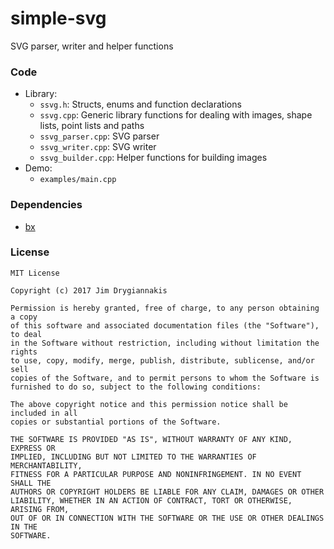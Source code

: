 # simple-svg
SVG parser, writer and helper functions

### Code

* Library:
	- `ssvg.h`: Structs, enums and function declarations
	- `ssvg.cpp`: Generic library functions for dealing with images, shape lists, point lists and paths
	- `ssvg_parser.cpp`: SVG parser
	- `ssvg_writer.cpp`: SVG writer
	- `ssvg_builder.cpp`: Helper functions for building images
* Demo: 
	- `examples/main.cpp`

### Dependencies

* [bx](https://github.com/bkaradzic/bx)

### License

	MIT License

	Copyright (c) 2017 Jim Drygiannakis

	Permission is hereby granted, free of charge, to any person obtaining a copy
	of this software and associated documentation files (the "Software"), to deal
	in the Software without restriction, including without limitation the rights
	to use, copy, modify, merge, publish, distribute, sublicense, and/or sell
	copies of the Software, and to permit persons to whom the Software is
	furnished to do so, subject to the following conditions:

	The above copyright notice and this permission notice shall be included in all
	copies or substantial portions of the Software.

	THE SOFTWARE IS PROVIDED "AS IS", WITHOUT WARRANTY OF ANY KIND, EXPRESS OR
	IMPLIED, INCLUDING BUT NOT LIMITED TO THE WARRANTIES OF MERCHANTABILITY,
	FITNESS FOR A PARTICULAR PURPOSE AND NONINFRINGEMENT. IN NO EVENT SHALL THE
	AUTHORS OR COPYRIGHT HOLDERS BE LIABLE FOR ANY CLAIM, DAMAGES OR OTHER
	LIABILITY, WHETHER IN AN ACTION OF CONTRACT, TORT OR OTHERWISE, ARISING FROM,
	OUT OF OR IN CONNECTION WITH THE SOFTWARE OR THE USE OR OTHER DEALINGS IN THE
	SOFTWARE.